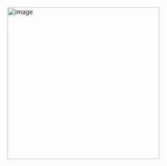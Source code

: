 <img width="347" alt="image" src="https://github.com/user-attachments/assets/969623f4-ffda-4f89-b830-27ca8adc3ad0">
